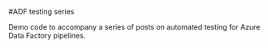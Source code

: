 #ADF testing series

Demo code to accompany a series of posts on automated testing for Azure Data Factory pipelines.
